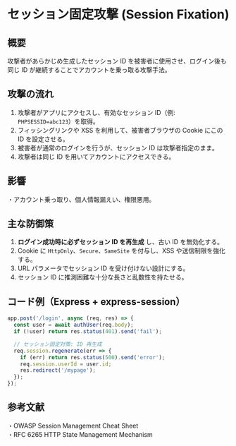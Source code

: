 # セッション固定攻撃 (Session Fixation)

## 概要
攻撃者があらかじめ生成したセッション ID を被害者に使用させ、ログイン後も同じ ID が継続することでアカウントを乗っ取る攻撃手法。

## 攻撃の流れ
1. 攻撃者がアプリにアクセスし、有効なセッション ID（例: `PHPSESSID=abc123`）を取得。
2. フィッシングリンクや XSS を利用して、被害者ブラウザの Cookie にこの ID を設定させる。
3. 被害者が通常のログインを行うが、セッション ID は攻撃者指定のまま。
4. 攻撃者は同じ ID を用いてアカウントにアクセスできる。

## 影響
・アカウント乗っ取り、個人情報漏えい、権限悪用。

## 主な防御策
1. **ログイン成功時に必ずセッション ID を再生成** し、古い ID を無効化する。
2. Cookie に `HttpOnly`、`Secure`、`SameSite` を付与し、XSS や送信制限を強化する。
3. URL パラメータでセッション ID を受け付けない設計にする。
4. セッション ID に推測困難な十分な長さと乱数性を持たせる。

## コード例（Express + express-session）
```js
app.post('/login', async (req, res) => {
  const user = await authUser(req.body);
  if (!user) return res.status(401).send('fail');

  // セッション固定対策: ID 再生成
  req.session.regenerate(err => {
    if (err) return res.status(500).send('error');
    req.session.userId = user.id;
    res.redirect('/mypage');
  });
});
```

## 参考文献
・OWASP Session Management Cheat Sheet  
・RFC 6265 HTTP State Management Mechanism  
